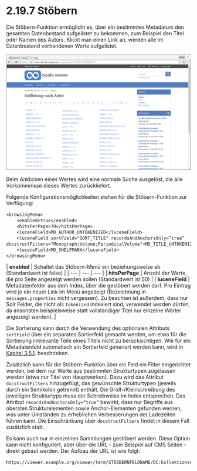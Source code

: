 # 2.19.7 Stöbern

Die Stöbern-Funktion ermöglicht es, über ein bestimmtes Metadatum den gesamten Datenbestand aufgelistet zu bekommen, zum Beispiel den Titel oder Namen des Autors. Klickt man einen Link an, werden alle im Datenbestand vorhandenen Werte aufgelistet.

![St&#xF6;bern nach Autor](../../.gitbook/assets/stoebern.png)

Beim Anklicken eines Wertes wird eine normale Suche ausgelöst, die alle Vorkommnisse dieses Wertes zurückliefert.

Folgende Konfigurationsmöglichkeiten stehen für die Stöbern-Funktion zur Verfügung:

```markup
<browsingMenu>
    <enabled>true</enabled>
    <hitsPerPage>70</hitsPerPage>
    <luceneField>MD_AUTHOR_UNTOKENIZED</luceneField>
    <luceneField sortField="SORT_TITLE" recordsAndAnchorsOnly=”true” docstructFilters="Monograph;Volume;PeriodicalVolume">MD_TITLE_UNTOKENIZED</luceneField>
    <luceneField>MD_SHELFMARK</luceneField>
</browsingMenu>
```

| **enabled** | Schaltet das Stöbern-Menü ein beziehungsweise ab \(Standardwert ist false\) |
| --- | --- | --- |
| **hitsPerPage** | Anzahl der Werte, die pro Seite angezeigt werden sollen \(Standardwert ist 50\) |
| **luceneField** | Metadatenfelder aus dem Index, über die gestöbert werden darf. Pro Eintrag wird je ein neuer Link im Menü angezeigt \(Bezeichnung in `messages.properties` nicht vergessen\). Zu beachten ist außerdem, dass nur Solr Felder, die nicht als `tokenized` indexiert sind, verwendet werden dürfen, da ansonsten beispielsweise statt vollständiger Titel nur einzelne Wörter angezeigt werden\). |

Die Sortierung kann durch die Verwendung des optionalen Attributs `sortField` über ein separates Sortierfeld gemacht werden, um etwa für die Sortierung irrelevante Teile eines Titels nicht zu berücksichtigen. Wie für ein Metadatenfeld automatisch ein Sortierfeld generiert werden kann, wird in [Kapitel 3.5.1](../../3.-konfiguration-indexer/3.8-weitere-optionen.md#3-5-1-parameter-addsortfield). beschrieben.

Zusätzlich kann für die Stöbern-Funktion über ein Feld ein Filter eingerichtet werden, bei dem nur Werte aus bestimmten Strukturtypen zugelassen werden \(etwa nur Titel von Hauptwerken\). Dazu wird das Attribut `docstructFilters` hinzugefügt, das gewünschte Strukturtypen \(jeweils durch ein Semikolon getrennt\) enthält. Die Groß-/Kleinschreibung des jeweiligen Strukturtyps muss der Schreibweise im Index entsprechen. Das Attribut `recordsAndAnchorsOnly=“true“` bewirkt, dass nur Begriffe aus obersten Strukturelementen sowie Anchor-Elementen gefunden wernen, was unter Umständen zu erheblichen Verbesserungen der Ladezeiten führen kann. Die Einschränkung über `docstructFilters` findet in diesem Fall zusätzlich statt.

Es kann auch nur in einzelnen Sammlungen gestöbert werden. Diese Option kann nicht konfiguriert, aber über die URL - zum Beispiel auf CMS Seiten - direkt gebaut werden. Der Aufbau der URL ist wie folgt:

```text
https://viewer.example.org/viewer/term/STOEBERNFELDNAME/DC:kollektionsname/-/1/
```

